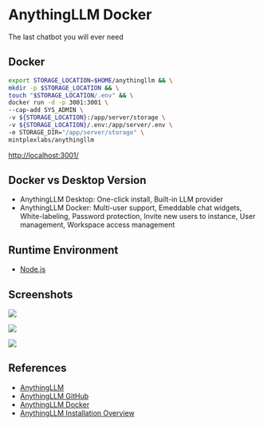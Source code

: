 # AnythingLLM Docker

The last chatbot you will ever need

## Docker
```sh
export STORAGE_LOCATION=$HOME/anythingllm && \
mkdir -p $STORAGE_LOCATION && \
touch "$STORAGE_LOCATION/.env" && \
docker run -d -p 3001:3001 \
--cap-add SYS_ADMIN \
-v ${STORAGE_LOCATION}:/app/server/storage \
-v ${STORAGE_LOCATION}/.env:/app/server/.env \
-e STORAGE_DIR="/app/server/storage" \
mintplexlabs/anythingllm
```
[http://localhost:3001/](http://localhost:3001/)

## Docker vs Desktop Version
- AnythingLLM Desktop: One-click install, Built-in LLM provider
- AnythingLLM Docker: Multi-user support, Emeddable chat widgets, White-labeling, Password protection, Invite new users to instance, User management, Workspace access management

## Runtime Environment
- [Node.js](https://nodejs.org/en/download)

## Screenshots
![](https://framerusercontent.com/images/Tp02ryw6UgcdmNoOxHJ8Pm1vo.png)

![](https://docs.useanything.com/_next/image?url=%2Fimages%2Ffeatures%2Fai-agents%2Fai-agent.png&w=3840&q=100)

![](https://docs.useanything.com/_next/image?url=%2Fimages%2Ffeatures%2Fprivacy-and-data-handling%2Fprivacy-and-data.png&w=3840&q=100)

## References
- [AnythingLLM](https://useanything.com/)
- [AnythingLLM GitHub](https://github.com/Mintplex-Labs/anything-llm)
- [AnythingLLM Docker](https://docs.useanything.com/installation-docker/local-docker)
- [AnythingLLM Installation Overview](https://docs.useanything.com/installation-docker/overview)